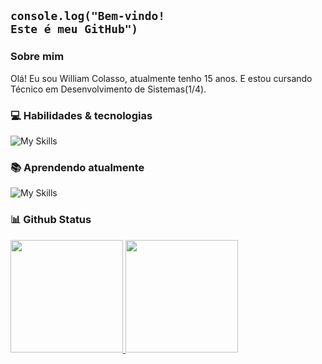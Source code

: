 ## <code>console.log("Bem-vindo! Este é meu GitHub")</code>

### Sobre mim
Olá! Eu sou William Colasso, atualmente tenho 15 anos. E estou cursando Técnico em Desenvolvimento de Sistemas(1/4).

### 💻 Habilidades & tecnologias

![My Skills](https://skillicons.dev/icons?i=vscode,discord,github,ps,ai,svg,git,css,js,html&theme=dark)


### 📚 Aprendendo atualmente

 ![My Skills](https://skillicons.dev/icons?i=java,spring,docker,arduino,ae&theme=dark)

### 📊 Github Status
<table>
  <a href="https://github.com/William-Colasso">
  <img height="180em" src="https://github-readme-stats.vercel.app/api?username=William-Colasso&show_icons=true&theme=transparent&include_all_commits=true&count_private=false&hide_border=false"/>
  <img height="180em" src="https://github-readme-stats.vercel.app/api/top-langs/?username=William-Colasso&layout=compact&langs_count=6&theme=transparent&hide_border=false"/>
</table>

